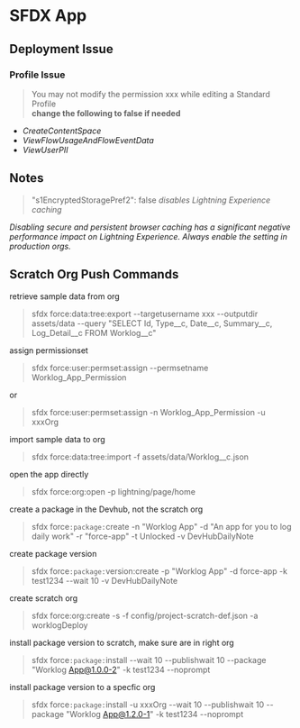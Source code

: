 # SFDX App

## Deployment Issue

### Profile Issue

> You may not modify the permission xxx while editing a Standard Profile  
**change the following to false if needed**

* _CreateContentSpace_  
* _ViewFlowUsageAndFlowEventData_  
* _ViewUserPII_  

## Notes

> "s1EncryptedStoragePref2": false
_disables Lightning Experience caching_

_Disabling secure and persistent browser caching has a significant negative performance impact on Lightning Experience. Always enable the setting in production orgs._

## Scratch Org Push Commands  

retrieve sample data from org  
> sfdx force:data:tree:export --targetusername xxx --outputdir assets/data --query "SELECT Id, Type__c, Date__c, Summary__c, Log_Detail__c FROM Worklog__c"

assign permissionset  
> sfdx force:user:permset:assign --permsetname Worklog_App_Permission  

or  

> sfdx force:user:permset:assign -n Worklog_App_Permission -u xxxOrg  

import sample data to org  
> sfdx force:data:tree:import -f assets/data/Worklog__c.json

open the app directly  
> sfdx force:org:open -p lightning/page/home

create a package in the Devhub, not the scratch org  
> sfdx force`:package:`create -n "Worklog App" -d "An app for you to log daily work" -r "force-app" -t Unlocked -v DevHubDailyNote

create package version  
> sfdx force`:package:`version:create -p "Worklog App" -d force-app -k test1234 --wait 10 -v DevHubDailyNote

create scratch org  
> sfdx force:org:create -s -f config/project-scratch-def.json -a worklogDeploy

install package version to scratch, make sure are in right org  
> sfdx force`:package:`install --wait 10 --publishwait 10 --package "Worklog App@1.0.0-2" -k test1234 --noprompt

install package version to a specfic org  
> sfdx force`:package:`install -u xxxOrg --wait 10 --publishwait 10 --package "Worklog App@1.2.0-1" -k test1234 --noprompt
